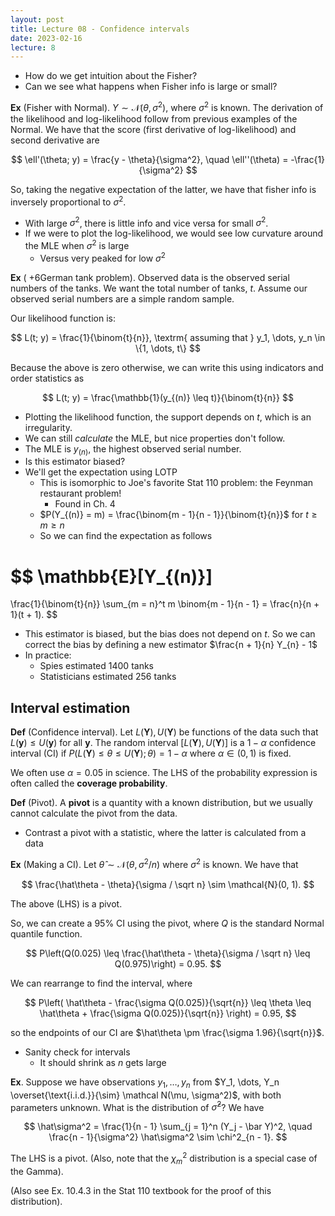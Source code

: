 ```yaml
---
layout: post
title: Lecture 08 - Confidence intervals
date: 2023-02-16
lecture: 8
---
```


- How do we get intuition about the Fisher?
- Can we see what happens when Fisher info is large or small?

**Ex** (Fisher with Normal). $Y \sim \mathcal{N}(\theta, \sigma^2)$, where $\sigma^2$ is known. The derivation of the likelihood and log-likelihood follow from previous examples of the Normal. We have that the score (first derivative of log-likelihood) and second derivative are

$$
\ell'(\theta; y) = \frac{y - \theta}{\sigma^2}, \quad \ell''(\theta) = -\frac{1}{\sigma^2}
$$

So, taking the negative expectation of the latter, we have that fisher info is inversely proportional to $\sigma^2$. 

- With large $\sigma^2$, there is little info and vice versa for small $\sigma^2$. 
- If we were to plot the log-likelihood, we would see low curvature around the MLE when $\sigma^2$ is large
	- Versus very peaked for low $\sigma^2$

**Ex** (
+6German tank problem). Observed data is the observed serial numbers of the tanks. We want the total number of tanks, $t$. Assume our observed serial numbers are a simple random sample. 

Our likelihood function is:

$$
L(t; y) = 
\frac{1}{\binom{t}{n}}, \textrm{  assuming that  } y_1, \dots, y_n \in \{1, \dots, t\}
$$

Because the above is zero otherwise, we can write this using indicators and order statistics as

$$
L(t; y) = 
\frac{\mathbb{1}(y_{(n)} \leq t)}{\binom{t}{n}}
$$

- Plotting the likelihood function, the support depends on $t$, which is an irregularity. 
- We can still *calculate* the MLE, but nice properties don't follow. 
- The MLE is $y_{(n)}$, the highest observed serial number. 
- Is this estimator biased?
- We'll get the expectation using LOTP
	- This is isomorphic to Joe's favorite Stat 110 problem: the Feynman restaurant problem!
		- Found in Ch. 4
	- $P(Y_{(n)} = m) = \frac{\binom{m - 1}{n - 1}}{\binom{t}{n}}$ for $t \geq m \geq n$
	- So we can find the expectation as follows

$$
\mathbb{E}[Y_{(n)}]
= 
\frac{1}{\binom{t}{n}}
\sum_{m = n}^t 
m \binom{m - 1}{n - 1} = \frac{n}{n + 1}(t + 1).
$$

- This estimator is biased, but the bias does not depend on $t$. So we can correct the bias by defining a new estimator $\frac{n + 1}{n} Y_{n} - 1$ 
- In practice:
	- Spies estimated 1400 tanks
	- Statisticians estimated 256 tanks

## Interval estimation

**Def** (Confidence interval). Let $L(\mathbf{Y}), U(\mathbf{Y})$ be functions of the data such that $L(\mathbf{y}) \leq U(\mathbf{y})$ for all $\mathbf{y}$. The random interval $[L(\mathbf{Y}), U(\mathbf{Y})]$ is a $1 - \alpha$ confidence interval (CI) if $P(L(\mathbf{Y}) \leq \theta \leq U(\mathbf{Y}); \theta) = 1 - \alpha$ where $\alpha \in (0, 1)$ is fixed. 

We often use $\alpha = 0.05$ in science. The LHS of the probability expression is often called the **coverage probability**. 

**Def** (Pivot). A **pivot** is a quantity with a known distribution, but we usually cannot calculate the pivot from the data. 

- Contrast a pivot with a statistic, where the latter is calculated from a data

**Ex** (Making a CI). Let $\hat\theta \sim \mathcal{N}(\theta, \sigma^2/n)$ where $\sigma^2$ is known. We have that

$$
\frac{\hat\theta - \theta}{\sigma / \sqrt n} \sim \mathcal{N}(0, 1). 
$$

The above (LHS) is a pivot.

So, we can create a 95% CI using the pivot, where $Q$ is the standard Normal quantile function.

$$
P\left(Q(0.025) \leq \frac{\hat\theta - \theta}{\sigma / \sqrt n}  \leq Q(0.975)\right) = 0.95.
$$

We can rearrange to find the interval, where

$$
P\left(
\hat\theta -
\frac{\sigma Q(0.025)}{\sqrt{n}} \leq \theta \leq \hat\theta +
\frac{\sigma Q(0.025)}{\sqrt{n}}
\right) = 0.95,
$$

so the endpoints of our CI are $\hat\theta \pm \frac{\sigma 1.96}{\sqrt{n}}$.

- Sanity check for intervals
	- It should shrink as $n$ gets large

**Ex**. Suppose we have observations $y_1, \dots, y_n$ from $Y_1, \dots, Y_n \overset{\text{i.i.d.}}{\sim} \mathcal N(\mu, \sigma^2)$, with both parameters unknown. What is the distribution of $\hat\sigma^2$? We have

$$
\hat\sigma^2 = 
\frac{1}{n - 1}
\sum_{j = 1}^n
(Y_j - \bar Y)^2, \quad
\frac{n - 1}{\sigma^2} \hat\sigma^2 \sim \chi^2_{n - 1}.
$$

The LHS is a pivot. (Also, note that the $\chi^2_m$ distribution is a special case of the Gamma). 

(Also see Ex. 10.4.3 in the Stat 110 textbook for the proof of this distribution). 